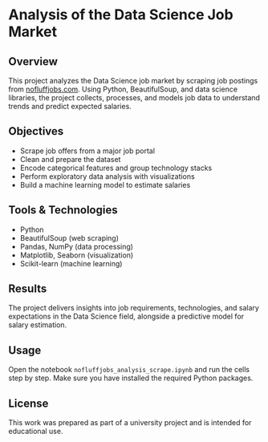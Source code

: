 # Analysis of the Data Science Job Market

## Overview
This project analyzes the Data Science job market by scraping job postings from [nofluffjobs.com](https://nofluffjobs.com). Using Python, BeautifulSoup, and data science libraries, the project collects, processes, and models job data to understand trends and predict expected salaries.

## Objectives
- Scrape job offers from a major job portal  
- Clean and prepare the dataset  
- Encode categorical features and group technology stacks  
- Perform exploratory data analysis with visualizations  
- Build a machine learning model to estimate salaries  

## Tools & Technologies
- Python  
- BeautifulSoup (web scraping)  
- Pandas, NumPy (data processing)  
- Matplotlib, Seaborn (visualization)  
- Scikit-learn (machine learning)  

## Results
The project delivers insights into job requirements, technologies, and salary expectations in the Data Science field, alongside a predictive model for salary estimation.

## Usage
Open the notebook `nofluffjobs_analysis_scrape.ipynb` and run the cells step by step. Make sure you have installed the required Python packages.

## License
This work was prepared as part of a university project and is intended for educational use.
